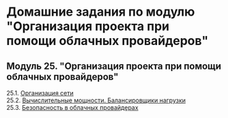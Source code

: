 # Домашние задания по модулю "Организация проекта при помощи облачных провайдеров"


## Модуль 25. "Организация проекта при помощи облачных провайдеров"

25.1. [Организация сети](https://github.com/BaryshnikovNV/netology-devops/blob/clopro-1/CLOPRO-35/clopro/25.1-clopro-1-network-organization/clopro-1-network-organization.md)  
25.2. [Вычислительные мощности. Балансировщики нагрузки](https://github.com/BaryshnikovNV/netology-devops/blob/clopro-2/CLOPRO-35/clopro/25.2-clopro-2-computing-power.load-balancers/clopro-2-computing-power.load-balancers.md)  
25.3. [Безопасность в облачных провайдерах](https://github.com/BaryshnikovNV/netology-devops/blob/clopro-3/CLOPRO-35/clopro/25.3-clopro-3-security-in-cloud-providers/clopro-3-security-in-cloud-providers.md)